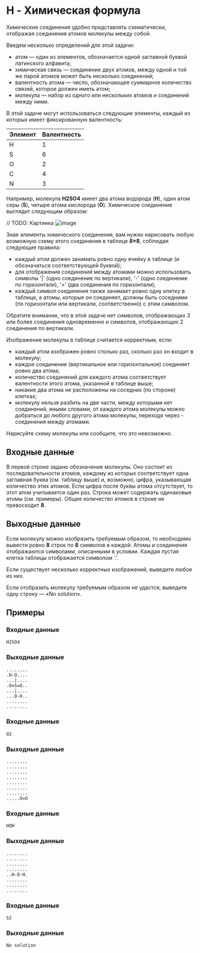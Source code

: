 # H - Химическая формула

Химические соединения удобно представлять схематически, отображая соединения атомов молекулы между собой.

Введем несколько определений для этой задачи:
- атом — один из элементов, обозначается одной заглавной буквой латинского алфавита;
- химическая связь — соединение двух атомов, между одной и той же парой атомов может быть несколько соединений;
- валентность атома — число, обозначающее суммарное количество связей, которое должен иметь атом;
- молекула — набор из одного или нескольких атомов и соединений между ними.

В этой задаче могут использоваться следующие элементы, каждый из которых имеет фиксированную валентность:

| Элемент | Валентность |
| ------- | ----------- |
|    H    |      1      |
|    S    |      6      |
|    O    |      2      |
|    C    |      4      |
|    N    |      3      |   

Например, молекула **H2SO4** имеет два атома водорода (**H**), один атом серы (**S**), четыре атома кислорода (**O**).
Химическое соединение выглядит следующим образом:

// TODO:  Картинка
![image](/H1.png)

Зная элементы химического соединения, вам нужно нарисовать любую возможную схему этого соединения в таблице **8×8**, соблюдая следующие правила:

- каждый атом должен занимать ровно одну ячейку в таблице (и обозначаться соответствующей буквой);
- для отображения соединений между атомами можно использовать символы '|' (одно соединение по вертикали), '-' (одно соединение по горизонтали), '=' (два соединения по горизонтали);
- каждый символ соединения также занимает ровно одну клетку в таблице, а атомы, которые он соединяет, должны быть соседними (по горизонтали или вертикали, соответственно) с этим символом.

Обратите внимание, что в этой задаче нет символов, отображающих 3 или более соединения одновременно и символов, отображающих 2 соединения по вертикали.

Изображение молекулы в таблице считается корректным, если:
- каждый атом изображен ровно столько раз, сколько раз он входит в молекулу;
- каждое соединение (вертикальное или горизонтальное) соединяет ровно два атома;
- количество соединений для каждого атома соответствует валентности этого атома, указанной в таблице выше;
- никакие два атома не расположены на соседних (по стороне) клетках;
- молекулу нельзя разбить на две части, между которыми нет соединений, иными словами, от каждого атома молекулы можно добраться до любого другого атома молекулы, переходя через - соединения между атомами.

Нарисуйте схему молекулы или сообщите, что это невозможно.

## Входные данные
В первой строке задано обозначение молекулы. Оно состоит из последовательности атомов, каждому из которых соответствует одна заглавная буква (см. таблицу выше) и, возможно, цифра, указывающая количество этих атомов. Если цифра после буквы атома отсутствует, то этот атом учитывается один раз. Строка может содержать одинаковые атомы (см. примеры). Общее количество атомов в строке не превосходит **8**.

## Выходные данные
Если молекулу можно изобразить требуемым образом, то необходимо вывести ровно **8** строк по **8** символов в каждой.
Атомы и соединения отображаются символами, описанными в условии. Каждая пустая клетка таблицы отображается символом '.'.

Если существует несколько корректных изображений, выведите любое из них.

Если отобразить молекулу требуемым образом не удастся, выведите одну строку — «No solution».

## Примеры
### Входные данные
```
H2SO4
```
### Выходные данные
```
........
.H-O....
...|....
.O=S=O..
...|....
...O-H..
........
........
```
### Входные данные
```
O2
```
### Выходные данные
```
........
........
........
........
........
........
........
.....O=O
```
### Входные данные
```
HOH
```
### Выходные данные
```
........
........
........
........
..H-O-H.
........
........
........
```
### Входные данные
```
S2
```
### Выходные данные
```
No solution
```